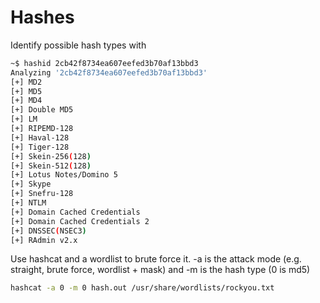 # Hashes

Identify possible hash types with

```bash
~$ hashid 2cb42f8734ea607eefed3b70af13bbd3
Analyzing '2cb42f8734ea607eefed3b70af13bbd3'
[+] MD2 
[+] MD5 
[+] MD4 
[+] Double MD5 
[+] LM 
[+] RIPEMD-128 
[+] Haval-128 
[+] Tiger-128 
[+] Skein-256(128) 
[+] Skein-512(128) 
[+] Lotus Notes/Domino 5 
[+] Skype 
[+] Snefru-128 
[+] NTLM 
[+] Domain Cached Credentials 
[+] Domain Cached Credentials 2 
[+] DNSSEC(NSEC3) 
[+] RAdmin v2.x
```

Use hashcat and a wordlist to brute force it. -a is the attack mode (e.g. straight, brute force, wordlist + mask) and -m is the hash type (0 is md5)

```bash
hashcat -a 0 -m 0 hash.out /usr/share/wordlists/rockyou.txt
```
